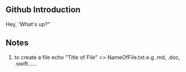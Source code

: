 ## Github Introduction

Hey, 'What's up?"

## Notes

1) to create a file echo "Title of File" >> NameOfFile.txt.e.g .md, .doc, .swift......
